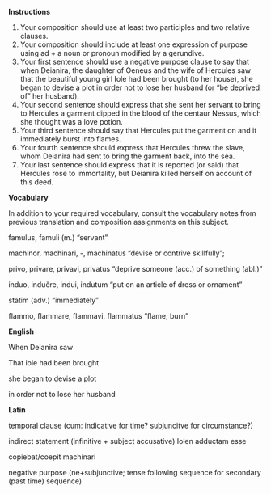 **Instructions**
1. Your composition should use at least two participles and two relative clauses.
2. Your composition should include at least one expression of purpose using ad + a noun or pronoun modified by a gerundive.
3. Your first sentence should use a negative purpose clause to say that when Deianira, the daughter of Oeneus and the wife of Hercules saw that the beautiful young girl Iole had been brought (to her house), she began to devise a plot in order not to lose her husband (or “be deprived of” her husband).
4. Your second sentence should express that she sent her servant to bring to Hercules a garment dipped in the blood of the centaur Nessus, which she thought was a love potion.
5. Your third sentence should say that Hercules put the garment on and it immediately burst into flames.
6. Your fourth sentence should express that Hercules threw the slave, whom Deianira had sent to bring the garment back, into the sea.
7. Your last sentence should express that it is reported (or said) that Hercules rose to immortality, but Deianira killed herself on account of this deed.

**Vocabulary**

In addition to your required vocabulary, consult the vocabulary notes from previous translation and composition assignments on this subject.

famulus, famuli (m.) “servant”

machinor, machinari, -, machinatus “devise or contrive skillfully”;

privo, privare, privavi, privatus “deprive someone (acc.) of something (abl.)”

induo, induĕre, indui, indutum “put on an article of dress or ornament”

statim (adv.) “immediately”

flammo, flammare, flammavi, flammatus “flame, burn”

**English**

When Deianira saw
  
  That iole had been brought
  
she began to devise a plot

  in order not to lose her husband



**Latin**

temporal clause (cum: indicative for time? subjuncitve for circumstance?)
  
  indirect statement (infinitive + subject accusative)
  Iolen adductam esse
  
copiebat/coepit machinari

  negative purpose (ne+subjunctive; tense following sequence for secondary (past time) sequence)
